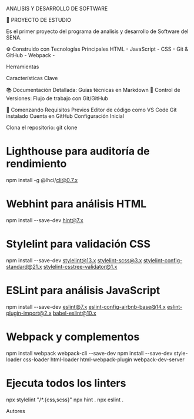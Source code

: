ANALISIS Y DESARROLLO DE SOFTWARE

📖 PROYECTO DE ESTUDIO

Es el primer proyecto del programa de analisis y desarrollo de Software del SENA. 



⚙ Construido con
Tecnologías Principales
HTML - 
JavaScript - 
CSS - 
Git & GitHub - 
Webpack - 


Herramientas

Características Clave

📚 Documentación Detallada: Guías técnicas en Markdown
🔄 Control de Versiones: Flujo de trabajo con Git/GitHub


🚀 Comenzando
Requisitos Previos
Editor de código como VS Code
Git instalado
Cuenta en GitHub
Configuración Inicial


Clona el repositorio:
git clone 

# Lighthouse para auditoría de rendimiento
npm install -g @lhci/cli@0.7.x

# Webhint para análisis HTML
npm install --save-dev hint@7.x

# Stylelint para validación CSS
npm install --save-dev stylelint@13.x stylelint-scss@3.x stylelint-config-standard@21.x stylelint-csstree-validator@1.x

# ESLint para análisis JavaScript
npm install --save-dev eslint@7.x eslint-config-airbnb-base@14.x eslint-plugin-import@2.x babel-eslint@10.x

# Webpack y complementos
npm install webpack webpack-cli --save-dev
npm install --save-dev style-loader css-loader html-loader html-webpack-plugin webpack-dev-server

# Ejecuta todos los linters
npx stylelint "/*.{css,scss}"
npx hint .
npx eslint .

Autores <a Julio Rodriguez="authors"></a>